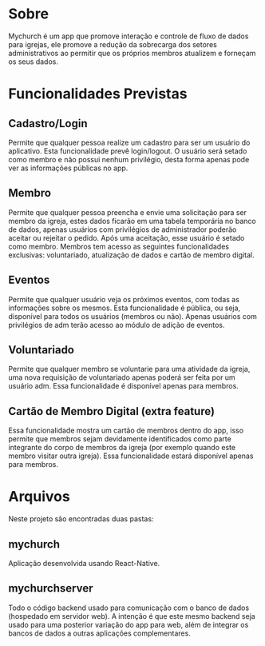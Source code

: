 # Sobre
Mychurch é um app que promove interação e controle de fluxo de dados para igrejas, ele promove a redução da sobrecarga dos setores administrativos ao permitir que os próprios membros atualizem e forneçam os seus dados.
# Funcionalidades Previstas
## Cadastro/Login
Permite que qualquer pessoa realize um cadastro para ser um usuário do aplicativo. Esta funcionalidade prevê login/logout. O usuário será setado como membro e não possui nenhum privilégio, desta forma apenas pode ver as informações públicas no app.
## Membro
Permite que qualquer pessoa preencha e envie uma solicitação para ser membro da igreja, estes dados ficarão em uma tabela temporária no banco de dados, apenas usuários com privilégios de administrador poderão aceitar ou rejeitar o pedido. Após uma aceitação, esse usuário é setado como membro. Membros tem acesso as seguintes funcionalidades exclusivas: voluntariado, atualização de dados e cartão de membro digital.
## Eventos
Permite que qualquer usuário veja os próximos eventos, com todas as informações sobre os mesmos. Esta funcionalidade é pública, ou seja, disponível para todos os usuários (membros ou não). Apenas usuários com privilégios de adm terão acesso ao módulo de adição de eventos.
## Voluntariado
Permite que qualquer membro se voluntarie para uma atividade da igreja, uma nova requisição de voluntariado apenas poderá ser feita por um usuário adm. Essa funcionalidade é disponível apenas para membros.
## Cartão de Membro Digital (extra feature)
Essa funcionalidade mostra um cartão de membros dentro do app, isso permite que membros sejam devidamente identificados como parte integrante do corpo de membros da igreja (por exemplo quando este membro visitar outra igreja). Essa funcionalidade estará disponível apenas para membros.
# Arquivos
Neste projeto são encontradas duas pastas:
## mychurch
Aplicação desenvolvida usando React-Native.
## mychurchserver
Todo o código backend usado para comunicação com o banco de dados (hospedado em servidor web). A intenção é que este mesmo backend seja usado para uma posterior variação do app para web, além de integrar os bancos de dados a outras aplicações complementares.
